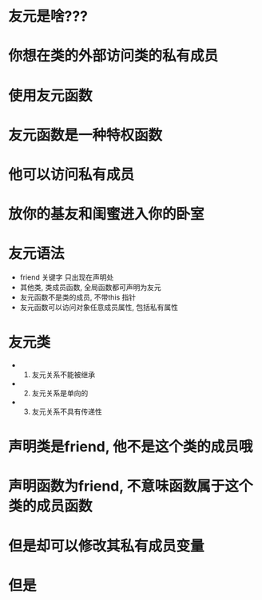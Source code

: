# 友元是啥???

# 你想在类的外部访问类的私有成员

# 使用友元函数

# 友元函数是一种特权函数

# 他可以访问私有成员

# 放你的基友和闺蜜进入你的卧室




# 友元语法

- friend 关键字 只出现在声明处
- 其他类, 类成员函数,  全局函数都可声明为友元
- 友元函数不是类的成员, 不带this 指针
- 友元函数可以访问对象任意成员属性, 包括私有属性




# 友元类

- 1. 友元关系不能被继承
- 2. 友元关系是单向的
- 3. 友元关系不具有传递性


# 声明类是friend, 他不是这个类的成员哦
# 声明函数为friend, 不意味函数属于这个类的成员函数
# 但是却可以修改其私有成员变量
# 但是